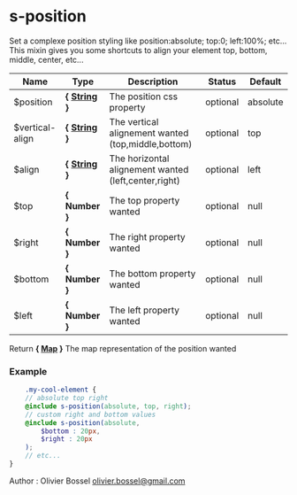 # s-position

Set a complexe position styling like position:absolute; top:0; left:100%; etc...
This mixin gives you some shortcuts to align your element top, bottom, middle, center, etc...



Name  |  Type  |  Description  |  Status  |  Default
------------  |  ------------  |  ------------  |  ------------  |  ------------
$position  |  **{ [String](http://www.sass-lang.com/documentation/file.SASS_REFERENCE.html#sass-script-strings) }**  |  The position css property  |  optional  |  absolute
$vertical-align  |  **{ [String](http://www.sass-lang.com/documentation/file.SASS_REFERENCE.html#sass-script-strings) }**  |  The vertical alignement wanted (top,middle,bottom)  |  optional  |  top
$align  |  **{ [String](http://www.sass-lang.com/documentation/file.SASS_REFERENCE.html#sass-script-strings) }**  |  The horizontal alignement wanted (left,center,right)  |  optional  |  left
$top  |  **{ Number }**  |  The top property wanted  |  optional  |  null
$right  |  **{ Number }**  |  The right property wanted  |  optional  |  null
$bottom  |  **{ Number }**  |  The bottom property wanted  |  optional  |  null
$left  |  **{ Number }**  |  The left property wanted  |  optional  |  null

Return **{ [Map](http://www.sass-lang.com/documentation/file.SASS_REFERENCE.html#maps) }** The map representation of the position wanted

### Example
```scss
	.my-cool-element {
	// absolute top right
	@include s-position(absolute, top, right);
	// custom right and bottom values
	@include s-position(absolute,
		$bottom : 20px,
		$right : 20px
	);
	// etc...
}
```
Author : Olivier Bossel <olivier.bossel@gmail.com>